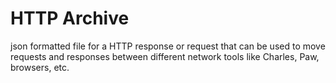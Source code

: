 # HTTP Archive

json formatted file for a HTTP response or request that can be used to move requests and responses between different network tools like Charles, Paw, browsers, etc.
